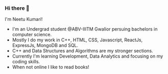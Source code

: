 ### Hi there 👋
I'm Neetu Kumari!

- I'm an Undergrad student @ABV-IIITM Gwalior persuing bachelors in computer science.
- Mostly I do my work in C++, HTML, CSS, Javascript, ReactJs, ExpressJs, MongoDB and SQL.
- C++ and Data Structures and Algorithms are my stronger sections.
- Currently I'm learning Development, Data Analytics and focusing on my coding skills.
- When not online I like to read books!

